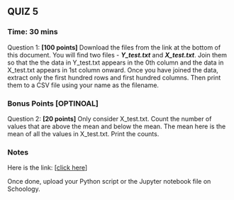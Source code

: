 ## QUIZ 5
### Time: 30 mins



Question 1: **[100 points]** Download the files from the link at the bottom of this document. You will find two files - ***Y_test.txt*** and ***X_test.txt***. Join them so that the the data in Y\_test.txt appears in the 0th column and the data in X\_test.txt appears in 1st column onward. Once you have joined the data, extract only the first hundred rows and first hundred columns. Then print them to a CSV file using your name as the filename.



### Bonus Points [OPTINOAL]



Question 2: **[20 points]** Only consider X\_test.txt. Count the number of values that are above the mean and below the mean. The mean here is the mean of all the values in X\_test.txt. Print the counts.



### Notes



Here is the link: [[click here](https://drive.google.com/drive/folders/15nvtP6yZJT5Bu9qSnmG0H0bJSEmxe1Ir?usp=sharing)]



Once done, upload your Python script or the Jupyter notebook file on Schoology.
